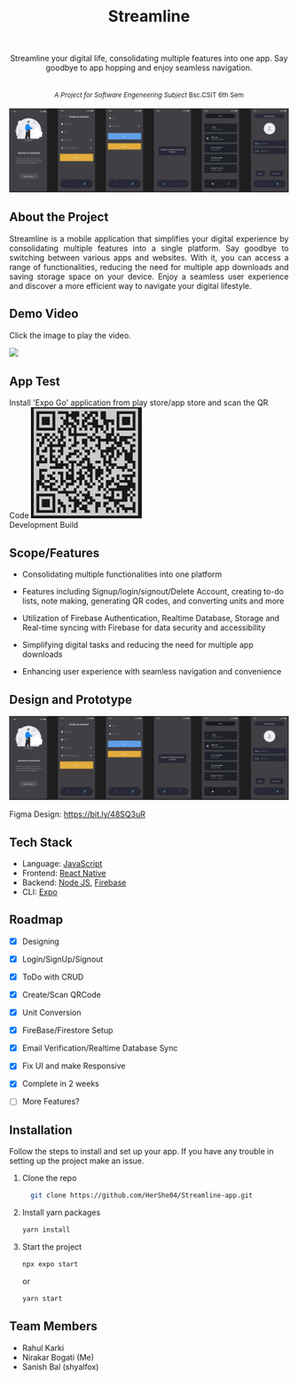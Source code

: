 
<div align="center">
  <h1>Streamline </h1><br>
  <p>Streamline your digital life, consolidating multiple features into one app. Say goodbye to app hopping and enjoy seamless navigation.</p>
 <br>
 <i> <small align="justify"> A Project  for  Software Engeneering Subject </i> Bsc.CSIT 6th Sem
  </small>
</div><br/>

<img src="https://github.com/HerShe04/Streamline-app/blob/main/assets/design.png" alt="Header photo" >

## About the Project 

<div align="center">
    <p align="justify"> 
   Streamline is a mobile application that simplifies your digital experience by consolidating multiple features into a single platform. Say goodbye to switching between various apps and websites. With it, you can access a range of functionalities, reducing the need for multiple app downloads and saving storage space on your device. Enjoy a seamless user experience and discover a more efficient way to navigate your digital lifestyle.
    </p>
</div>

## Demo Video

Click the image to play the video.

[<img src="https://img.youtube.com/vi/zwt3wSnS8fo/0.jpg" width="100">](https://www.youtube.com/watch?v=zwt3wSnS8fo)

## App Test
  Install 'Expo Go' application from play store/app store and scan the QR Code
      <img src="https://github.com/niracreate/Streamline-app/blob/main/build.png" alt="" width="200" height="200"> <br>
  Development Build


## Scope/Features

- Consolidating multiple functionalities into one platform

- Features including Signup/login/signout/Delete Account, creating to-do lists, note making, generating QR codes, and converting units and more
- Utilization of Firebase Authentication, Realtime Database, Storage and Real-time syncing with Firebase for data security and accessibility
- Simplifying digital tasks and reducing the need for multiple app downloads
- Enhancing user experience with seamless navigation and convenience


## Design and Prototype

<img src="https://github.com/HerShe04/Streamline-app/blob/main/assets/design.png">

Figma Design: https://bit.ly/48SQ3uR


<!-- TechStack -->
## Tech Stack 

-   Language: [JavaScript](https://www.typescriptlang.org/)
-   Frontend: [React Native](https://reactnative.dev/)
-   Backend: [Node JS](https://nodejs.org/), [Firebase](https://firebase.google.com/)
-   CLI: [Expo](https://expo.io/)


<!-- Features -->
## Roadmap 
* [x] Designing
* [x] Login/SignUp/Signout
* [x] ToDo with CRUD
* [x] Create/Scan QRCode
* [x] Unit Conversion
* [x] FireBase/Firestore Setup 
* [x] Email Verification/Realtime Database Sync 
* [x] Fix UI and make Responsive
* [x] Complete in 2 weeks
* [ ] More Features?


## Installation

Follow the steps to install and set up your app. If you have any trouble in setting up the project make an issue.

1. Clone the repo
   ```sh
     git clone https://github.com/HerShe04/Streamline-app.git
   ```
2. Install yarn packages
   ```sh
   yarn install
   ```
 
3. Start the project
   ```sh
   npx expo start
   ```
     or
   ```sh
   yarn start
   ```


## Team Members
* Rahul Karki
* Nirakar Bogati (Me)
* Sanish Bal (shyalfox)
